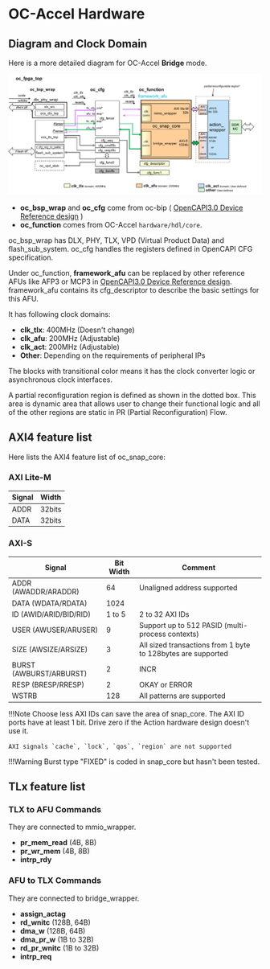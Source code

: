 # OC-Accel Hardware

## Diagram and Clock Domain
Here is a more detailed diagram for OC-Accel **Bridge** mode.

![clock-domain](pictures/hw-clock-domain.svg)

* **oc_bsp_wrap** and **oc_cfg** come from oc-bip ( [OpenCAPI3.0 Device Reference design] )
* **oc_function** comes from OC-Accel `hardware/hdl/core`.

oc_bsp_wrap has DLX, PHY, TLX, VPD (Virtual Product Data) and flash_sub_system. oc_cfg handles the registers defined in OpenCAPI CFG specification. 


Under oc_function, **framework_afu** can be replaced by other reference AFUs like AFP3 or MCP3 in [OpenCAPI3.0 Device Reference design]. framework_afu contains its cfg_descriptor to describe the basic settings for this AFU. 

[OpenCAPI3.0 Device Reference design]: https://github.com/OpenCAPI/OpenCAPI3.0_Client_RefDesign

It has following clock domains: 

* **clk_tlx**: 400MHz (Doesn't change)
* **clk_afu**: 200MHz (Adjustable)
* **clk_act**: 200MHz (Adjustable)
* **Other**: Depending on the requirements of peripheral IPs

The blocks with transitional color means it has the clock converter logic or asynchronous clock interfaces. 

A partial reconfiguration region is defined as shown in the dotted box. This area is dynamic area that allows user to change their functional logic and all of the other regions are static in PR (Partial Reconfiguration) Flow.

## AXI4 feature list

Here lists the AXI4 feature list of oc_snap_core: 

### AXI Lite-M

| Signal | Width |
|----| ----|
|ADDR| 32bits|
|DATA| 32bits|


### AXI-S

| Signal | Bit Width | Comment |
|----| ----|---|
| ADDR (AWADDR/ARADDR)| 64 |  Unaligned address supported|
| DATA (WDATA/RDATA)| 1024| |
| ID (AWID/ARID/BID/RID)| 1 to 5 | 2 to 32 AXI IDs |
| USER (AWUSER/ARUSER)| 9 | Support up to 512 PASID (multi-process contexts)|
| SIZE (AWSIZE/ARSIZE) | 3 | All sized transactions from 1 byte to 128bytes are supported|
| BURST (AWBURST/ARBURST) | 2 | INCR |
| RESP (BRESP/RRESP)| 2| OKAY or ERROR |
| WSTRB | 128 |  All patterns are supported |


!!!Note
    Choose less AXI IDs can save the area of snap_core. The AXI ID ports have at least 1 bit. Drive zero if the Action hardware design doesn't use it. 
    
    AXI signals `cache`, `lock`, `qos`, `region` are not supported


!!!Warning
    Burst type "FIXED" is coded in snap_core but hasn't been tested.


## TLx feature list

### TLX to AFU Commands

They are connected to mmio_wrapper.

* **pr_mem_read** (4B, 8B)
* **pr_wr_mem** (4B, 8B)
* **intrp_rdy**

### AFU to TLX Commands

They are connected to bridge_wrapper.

* **assign_actag**
* **rd_wnitc** (128B, 64B)
* **dma_w** (128B, 64B)
* **dma_pr_w** (1B to 32B)
* **rd_pr_wnitc** (1B to 32B)
* **intrp_req**


